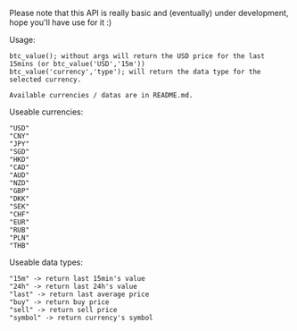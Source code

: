 Please note that this API is really basic and (eventually) under development, hope you'll have use for it :)

Usage:

	btc_value(); without args will return the USD price for the last 15mins (or btc_value('USD','15m'))
	btc_value('currency','type'); will return the data type for the selected currency.

	Available currencies / datas are in README.md.



Useable currencies:

	"USD"
	"CNY"
	"JPY"
	"SGD"
	"HKD"
	"CAD"
	"AUD"
	"NZD"
	"GBP"
	"DKK"
	"SEK"
	"CHF"
	"EUR"
	"RUB"
	"PLN"
	"THB"

Useable data types:

	"15m" -> return last 15min's value
	"24h" -> return last 24h's value
	"last" -> return last average price
	"buy" -> return buy price
	"sell" -> return sell price
	"symbol" -> return currency's symbol